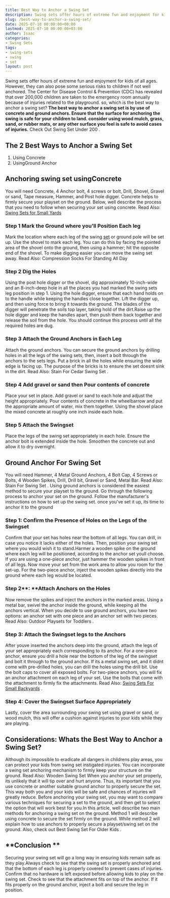 ```yaml
---
title: Best Way to Anchor a Swing Set
description: Swing sets offer hours of extreme fun and enjoyment for kids of all ages. However, they can also pose some serious risks to children if not well anchored. The...
slug: /best-way-to-anchor-a-swing-set/
date: 2025-07-10 00:00:00+00:00
lastmod: 2025-07-10 00:00:00+03:00
author: Isaac
categories:
- Swing Sets
tags:
- swing-sets
- swing
- set
layout: post
---
```

Swing sets offer hours of extreme fun and enjoyment for kids of all ages. However, they can also pose some serious risks to children if not well anchored.
The
Center for Disease Control & Prevention (CDC)
has revealed that over 200,000 children are taken to the emergency room annually because of injuries related to the playground. so, which is the best way to anchor a swing set?
**The best way to anchor a swing set is by use of concrete and ground anchors. Ensure that the surface for anchoring the swing is safe for your children to land. consider using wood mulch, grass, sand, or rubber mats, or any other surface you feel is safe to avoid cases of injuries.**
Check Out
Swing Set Under 200
.
## The 2 Best Ways to Anchor a Swing Set
1. Using Concrete
2. UsingGround Anchor
## Anchoring swing set using**Concrete**
You will need Concrete, 4 Anchor bolt, 4 screws or bolt, Drill, Shovel, Gravel or sand, Tape measure, Hammer, and Post hole digger.
Concrete helps to firmly secure your playset on the ground. Below, well describe the process that you need to follow when securing your set using concrete.
Read Also:
[Swing Sets for Small Yards](https://pestpolicy.com/best-[swing-sets](https://pestpolicy.com/best-swing-set-for-older-kids/)-for-small-yards/)
### **Step 1 Mark the Ground where you'll Position Each leg**
Mark the location where each leg of the swing [set](https://pestpolicy.com/best-swing-set-under-200/) or ground pole will be set up. Use the shovel to mark each leg.
You can do this by facing the pointed area of the shovel onto the ground, then using a hammer; hit the opposite end of the shovel. To make digging easier you can move the swing set away.
Read Also:
Compression Socks For Standing All Day
### **Step 2 Dig the Holes**
Using the post hole digger or the shovel, dig approximately 10-inch-wide and an 8-inch-deep hole in all the places you had marked the swing sets leg position in step 1.
Using the hole digger, ensure that each hand holds on to the handle while keeping the handles close together. Lift the digger up, and then using force to bring it towards the ground.
The blades of the digger will penetrate the soils top layer, taking hold of the dirt.Raise up the hole digger and keep the handles apart, then push them back together and release the soil from the hole. You should continue this process until all the required holes are dug.
### **Step 3 Attach the Ground Anchors in Each Leg**
Attach the ground anchors. You can secure the ground anchors by drilling holes in all the legs of the swing sets, then, insert a bolt through the anchors to the sets legs. Put a brick in all the holes while ensuring the wide edge is facing up.
The purpose of the bricks is to ensure the set doesnt sink in the dirt. Read Also:
Stain For Cedar Swing Set
.
### **Step 4 Add gravel or sand then Pour contents of concrete**
Place your set in place. Add gravel or sand to each hole and adjust the height appropriately. Pour contents of concrete in the wheelbarrow and put the appropriate amount of water, mix them together. Using the shovel place the mixed concrete at roughly one inch inside each hole.
### **Step 5 Attach the Swingset**
Place the legs of the swing set appropriately in each hole. Ensure the anchor bolt is extended inside the hole. Smoothen the concrete out and allow it to dry overnight.
## **Ground Anchor For Swing Set**
You will need Hammer, 4 Metal Ground Anchors, 4 Bolt Cap, 4 Screws or Bolts, 4 Wooden Spikes, Drill, Drill bit, Gravel or Sand, Metal Bar. Read Also:
Stain For Swing Set
.
Using ground anchors is considered the easiest method to secure your playset to the ground. Go through the following process to anchor your set on the ground.
Follow the manufacturer's instructions on how to set up the swing set. once you've set it up, its time to anchor it to the ground
### **Step 1: Confirm the Presence of Holes on the Legs of the Swingset**
Confirm that your set has holes near the bottom of all legs. You can drill, in case you notice it lacks either of the holes.
Then, position your swing set where you would wish it to stand.Harmer a wooden spike on the ground where each leg will be positioned, according to the anchor set youll choose.
If you are using a one-piece anchor, just hammer the wooden spikes in front of all legs. Now move your set from the work area to allow you room for the set-up.
For the two-piece anchor, inject the wooden spikes directly into the ground where each leg would be located.
### **Step 2****: ****Attach Anchors on the Holes**
Now remove the spikes and inject the anchors in the marked areas. Using a metal bar, swivel the anchor inside the ground, while keeping all the anchors vertical.
When you decide to use ground anchors, you have two options: an anchor set with one piece and an anchor set with two pieces.
Read Also:
Outdoor Playsets for Toddlers
.
### **Step 3: Attach the Swingset legs to the Anchors**
After youve inserted the anchors deep into the ground, attach the legs of your set appropriately each corresponding to its anchor.
For a one-piece anchor, ensure you drill a hole near the bottom of the leg of the swingset and bolt it through to the ground anchor.
If its a metal swing set, and it didnt come with pre-drilled holes, you can drill the holes using the drill bit. Use the bolt caps to cover all exposed bolts.
For two-piece anchors, you will fix an anchor attachment on each leg of your set. Use the bolts that come with the attachment to firmly fix the attachments.
Read Also:
[Swing Sets For Small Backyards](https://pestpolicy.com/best-swing-sets-for-small-backyards/)
.
### **Step 4: Cover the Swingset Surface Appropriately**
Lastly, cover the area surrounding your swing set using gravel or sand, or wood mulch, this will offer a cushion against injuries to your kids while they are playing.
## Considerations: Whats the Best Way to Anchor a Swing Set?
Although its impossible to eradicate all dangers in childrens play areas, you can protect your kids from swing set instigated injuries. You can incorporate a swing set anchoring mechanism to firmly keep your structure on the ground.
Read Also:
Wooden Swing Set
When you anchor your set properly, its unlikely that it will tip over and hurt anyone. Thus, its important that you use concrete or another suitable ground anchor to properly secure the set. This way both you and your kids will be safe and chances of injuries will greatly reduce.
Before anchoring your swing set, you may want to compare various techniques for securing a set to the ground, and then get to select the option that will work best for you.In this article, well describe two main methods for anchoring a swing set on the ground.
Method 1 will describe using concrete to secure the set firmly on the ground. While method 2 will explain how to use anchors to properly secure a playset/swing set on the ground. Also, check out
Best Swing Set For Older Kids
.
## **Conclusion **
Securing your swing set will go a long way in ensuring kids remain safe as they play.Always check to see that the swing set is properly anchored and that the bottom of each leg is properly covered to prevent cases of injuries.
Confirm that no hardware is left exposed before allowing kids to play on the swing set. Check to see that the attachment fits on top of the anchor. If it fits properly on the ground anchor, inject a bolt and secure the leg in position.
